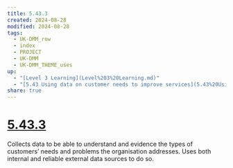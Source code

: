 ```yaml
---
title: 5.43.3
created: 2024-08-28
modified: 2024-08-28
tags:
  - UK-DMM_row
  - index
  - PROJECT
  - UK-DMM
  - UK-DMM_THEME_uses
up:
  - "[Level 3 Learning](Level%203%20Learning.md)"
  - "[5.43 Using data on customer needs to improve services](5.43%20Using%20data%20on%20customer%20needs%20to%20improve%20services.md)"
share: true
---
```

# [5.43.3](5.43.3.md)

Collects data to be able to understand and evidence the types of customers’ needs and problems the organisation addresses. Uses both internal and reliable external data sources to do so.
